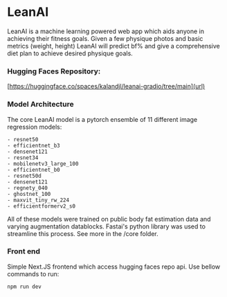 # LeanAI
LeanAI is a machine learning powered web app which aids anyone in achieving their fitness goals. Given a few physique photos and basic metrics (weight, height) LeanAI will predict bf% and give a comprehensive diet plan to achieve desired physique goals. 

### Hugging Faces Repository:
[https://huggingface.co/spaces/kalandjl/leanai-gradio/tree/main](url)

### Model Architecture
The core LeanAI model is a pytorch ensemble of 11 different image regression models: 

    - resnet50
    - efficientnet_b3
    - densenet121
    - resnet34
    - mobilenetv3_large_100 
    - efficientnet_b0
    - resnet50d                 
    - densenet121              
    - regnety_040               
    - ghostnet_100                
    - maxvit_tiny_rw_224            
    - efficientformerv2_s0

All of these models were trained on public body fat estimation data and varying augmentation datablocks. Fastai's python library was used to streamline this process. See more in the /core folder.

### Front end
Simple Next.JS frontend which access hugging faces repo api. Use bellow commands to run:
```
npm run dev
```
